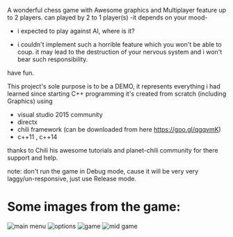A wonderful chess game with Awesome graphics and Multiplayer feature up to 2 players.
can played by 2 to 1 player(s) -it depends on your mood-
* i expected to play against AI, where is it? 
- i couldn't implement such a horrible feature which you won't be able to coup. it may lead to the destruction of your nervous system and i won't bear such responsibility.

have fun.

This project's sole purpose is to be a DEMO, it represents everything i had learned since starting C++ programming 
it's created from scratch (including Graphics) using 
* visual studio 2015 community
* directx
* chili framework (can be downloaded from here https://goo.gl/qgqvmK)
* c++11 , c++14

thanks to Chili his awesome tutorials and planet-chili community for there support and help.

note: don't run the game in Debug mode, cause it will be very very laggy/un-responsive, just use Release mode.

# Some images from the game:

![main menu](https://user-images.githubusercontent.com/13967345/71313949-30e8d800-2449-11ea-9167-acc9a50d2051.JPG)
![options](https://user-images.githubusercontent.com/13967345/71313948-30e8d800-2449-11ea-9b92-ae2a50751d7b.JPG)
![game](https://user-images.githubusercontent.com/13967345/71313947-30504180-2449-11ea-8d9d-827fda822ad9.JPG)
![mid game](https://user-images.githubusercontent.com/13967345/71313946-30504180-2449-11ea-97a3-6a2a1dc623ca.JPG)
